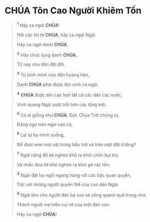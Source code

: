 # **CHÚA** Tôn Cao Người Khiêm Tốn

> <sup><b>1</b></sup> Hãy ca ngợi **CHÚA**!
>
> Hỡi các tôi tớ **CHÚA**, hãy ca ngợi Ngài.
>
> Hãy ca ngợi danh **CHÚA**.
>
> <sup><b>2</b></sup> Hãy chúc tụng danh **CHÚA**,
>
> Từ nay cho đến đời đời.
>
> <sup><b>3</b></sup> Từ bình minh cho đến hoàng hôn,
>
> Danh **CHÚA** phải được tôn vinh ca ngợi.
>
> <sup><b>4</b></sup> **CHÚA** được tôn cao hơn tất cả các dân các nước;
>
> Vinh quang Ngài vượt trỗi hơn các tầng trời.
>
> <sup><b>5</b></sup> Có ai giống như **CHÚA**, Đức Chúa Trời chúng ta,
>
> Đấng ngự trên ngai cao cả,
>
> <sup><b>6</b></sup> Lại tự hạ mình xuống,
>
> Để đoái xem mọi vật trong bầu trời và trên mặt đất chăng?
>
> <sup><b>7</b></sup> Ngài nâng đỡ kẻ nghèo khổ ra khỏi chốn bụi tro,
>
> Và nhấc đưa kẻ khó nghèo ra khỏi gò rác rến.
>
> <sup><b>8</b></sup> Ngài đặt họ ngồi ngang hàng với các bậc quan quyền,
>
> Tức với những người quyền thế của con dân Ngài.
>
> <sup><b>9</b></sup> Ngài làm cho người đàn bà son sẻ sống quạnh quẽ trong nhà
>
> Thành người mẹ hiền vui vẻ của một đàn con.
>
> Hãy ca ngợi **CHÚA**!